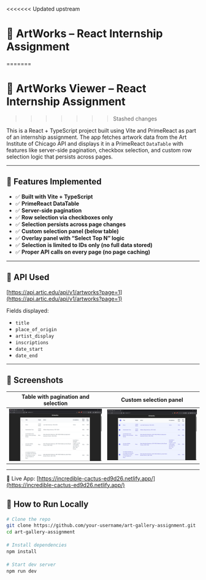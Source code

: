 <<<<<<< Updated upstream
# 🎨 ArtWorks – React Internship Assignment
=======
# 🎨 ArtWorks Viewer – React Internship Assignment
>>>>>>> Stashed changes

This is a React + TypeScript project built using Vite and PrimeReact as part of an internship assignment. The app fetches artwork data from the Art Institute of Chicago API and displays it in a PrimeReact `DataTable` with features like server-side pagination, checkbox selection, and custom row selection logic that persists across pages.

---

## 📌 Features Implemented

- ✅ **Built with Vite + TypeScript**
- ✅ **PrimeReact DataTable**
- ✅ **Server-side pagination**
- ✅ **Row selection via checkboxes only**
- ✅ **Selection persists across page changes**
- ✅ **Custom selection panel (below table)**
- ✅ **Overlay panel with “Select Top N” logic**
- ✅ **Selection is limited to IDs only (no full data stored)**
- ✅ **Proper API calls on every page (no page caching)**

---

## 🔗 API Used

[https://api.artic.edu/api/v1/artworks?page=1](https://api.artic.edu/api/v1/artworks?page=1)

Fields displayed:
- `title`
- `place_of_origin`
- `artist_display`
- `inscriptions`
- `date_start`
- `date_end`

---

## 📸 Screenshots

| Table with pagination and selection | Custom selection panel |
|------------------------------------|-------------------------|
| ![Screenshot 1](./screenshots/tableandrows.png) | ![Screenshot 2](./screenshots/selectedrows.png) |


---
🔗 Live App: [https://incredible-cactus-ed9d26.netlify.app/](https://incredible-cactus-ed9d26.netlify.app/)


## 🚀 How to Run Locally

```bash
# Clone the repo
git clone https://github.com/your-username/art-gallery-assignment.git
cd art-gallery-assignment

# Install dependencies
npm install

# Start dev server
npm run dev
